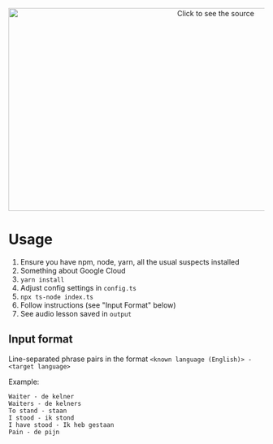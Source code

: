 <div align="center">
	<br>
	<a href="https://raw.githubusercontent.com/sindresorhus/css-in-readme-like-wat/main/readme.md">
		<img src="header.svg" width="800" height="400" alt="Click to see the source">
	</a>
	<br>
</div>

# Usage

1. Ensure you have npm, node, yarn, all the usual suspects installed
2. Something about Google Cloud
3. `yarn install`
4. Adjust config settings in `config.ts`
5. `npx ts-node index.ts`
6. Follow instructions (see "Input Format" below)
7. See audio lesson saved in `output`

## Input format

Line-separated phrase pairs in the format `<known language (English)> - <target language>`

Example:

```
Waiter - de kelner
Waiters - de kelners
To stand - staan
I stood - ik stond
I have stood - Ik heb gestaan
Pain - de pijn
```
